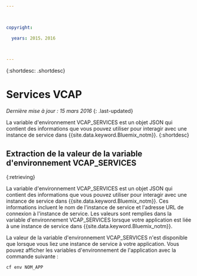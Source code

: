 ```yaml
---

 

copyright:

  years: 2015，2016

 

---
```


{:shortdesc: .shortdesc}

# Services VCAP

*Dernière mise à jour : 15 mars 2016*
{: .last-updated}


La variable d'environnement VCAP_SERVICES est un objet JSON qui contient des informations que vous pouvez utiliser pour interagir avec une
instance de service dans {{site.data.keyword.Bluemix_notm}}.
{:shortdesc}


## Extraction de la valeur de la variable d'environnement VCAP_SERVICES
{:retrieving}

La variable d'environnement VCAP_SERVICES est un objet JSON qui contient des informations que vous pouvez utiliser pour interagir avec une
instance de service dans {{site.data.keyword.Bluemix_notm}}. Ces informations incluent le nom de l'instance de service et l'adresse URL de connexion à l'instance de service. Les valeurs sont remplies dans la variable d'environnement VCAP_SERVICES lorsque votre application est liée à une instance de service dans
{{site.data.keyword.Bluemix_notm}}.

La valeur de la variable d'environnement VCAP_SERVICES n'est disponible que lorsque vous liez une instance de service à votre application. Vous pouvez afficher les variables d'environnement de l'application avec la commande suivante :
```
cf env NOM_APP
```
